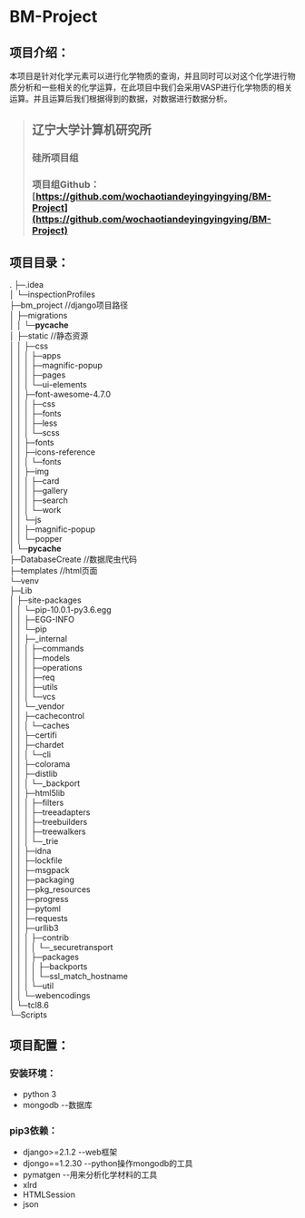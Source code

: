 # BM-Project
## 项目介绍： 
本项目是针对化学元素可以进行化学物质的查询，并且同时可以对这个化学进行物质分析和一些相关的化学运算，在此项目中我们会采用VASP进行化学物质的相关运算。并且运算后我们根据得到的数据，对数据进行数据分析。  
> ## 辽宁大学计算机研究所  
> ### 硅所项目组  
> ### 项目组Github：[https://github.com/wochaotiandeyingyingying/BM-Project](https://github.com/wochaotiandeyingyingying/BM-Project)

## 项目目录： 
.
├─.idea  
│  └─inspectionProfiles  
├─bm_project   //django项目路径  
│  ├─migrations  
│  │  └─__pycache__  
│  ├─static    //静态资源  
│  │  ├─css  
│  │  │  ├─apps  
│  │  │  ├─magnific-popup  
│  │  │  ├─pages  
│  │  │  └─ui-elements  
│  │  ├─font-awesome-4.7.0  
│  │  │  ├─css  
│  │  │  ├─fonts  
│  │  │  ├─less  
│  │  │  └─scss  
│  │  ├─fonts  
│  │  ├─icons-reference  
│  │  │  └─fonts  
│  │  ├─img  
│  │  │  ├─card  
│  │  │  ├─gallery  
│  │  │  ├─search  
│  │  │  └─work  
│  │  └─js  
│  │      ├─magnific-popup  
│  │      └─popper  
│  └─__pycache__  
├─DatabaseCreate   //数据爬虫代码  
├─templates        //html页面  
└─venv  
    ├─Lib  
    │  ├─site-packages  
    │  │  └─pip-10.0.1-py3.6.egg  
    │  │      ├─EGG-INFO  
    │  │      └─pip  
    │  │          ├─_internal  
    │  │          │  ├─commands  
    │  │          │  ├─models  
    │  │          │  ├─operations  
    │  │          │  ├─req  
    │  │          │  ├─utils  
    │  │          │  └─vcs  
    │  │          └─_vendor  
    │  │              ├─cachecontrol  
    │  │              │  └─caches  
    │  │              ├─certifi  
    │  │              ├─chardet  
    │  │              │  └─cli  
    │  │              ├─colorama  
    │  │              ├─distlib  
    │  │              │  └─_backport  
    │  │              ├─html5lib  
    │  │              │  ├─filters  
    │  │              │  ├─treeadapters  
    │  │              │  ├─treebuilders  
    │  │              │  ├─treewalkers  
    │  │              │  └─_trie  
    │  │              ├─idna  
    │  │              ├─lockfile  
    │  │              ├─msgpack  
    │  │              ├─packaging  
    │  │              ├─pkg_resources  
    │  │              ├─progress  
    │  │              ├─pytoml  
    │  │              ├─requests  
    │  │              ├─urllib3  
    │  │              │  ├─contrib  
    │  │              │  │  └─_securetransport  
    │  │              │  ├─packages  
    │  │              │  │  ├─backports  
    │  │              │  │  └─ssl_match_hostname  
    │  │              │  └─util  
    │  │              └─webencodings  
    │  └─tcl8.6  
    └─Scripts  
## 项目配置： 
### 安装环境：  
* python 3  
* mongodb --数据库  
### pip3依赖：  
* django>=2.1.2 --web框架  
* djongo==1.2.30 --python操作mongodb的工具  
* pymatgen --用来分析化学材料的工具  
* xlrd  
* HTMLSession  
* json
